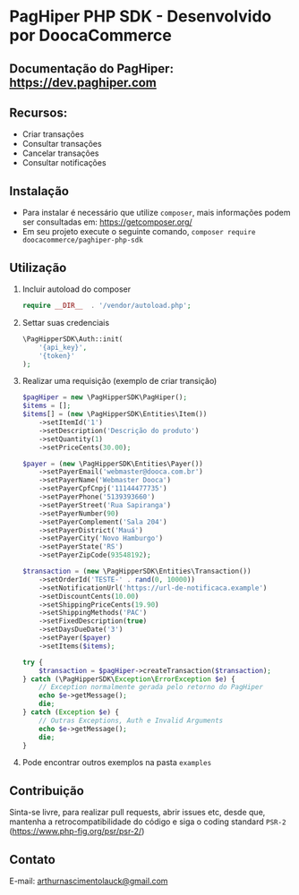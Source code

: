 # PagHiper PHP SDK - Desenvolvido por DoocaCommerce

## Documentação do PagHiper: https://dev.paghiper.com

## Recursos:
* Criar transações
* Consultar transações
* Cancelar transações
* Consultar notificações

## Instalação

- Para instalar é necessário que utilize `composer`, mais informações podem ser consultadas em: https://getcomposer.org/
- Em seu projeto execute o seguinte comando, `composer require doocacommerce/paghiper-php-sdk`

## Utilização
1) Incluir autoload do composer

    ```php
    require __DIR__  . '/vendor/autoload.php';
    ```
    
2) Settar suas credenciais

    ```php
    \PagHipperSDK\Auth::init(
        '{api_key}',
        '{token}'
    );
    ```
    
3) Realizar uma requisição (exemplo de criar transição)

    ```php
    $pagHiper = new \PagHipperSDK\PagHiper();
    $items = [];
    $items[] = (new \PagHipperSDK\Entities\Item())
        ->setItemId('1')
        ->setDescription('Descrição do produto')
        ->setQuantity(1)
        ->setPriceCents(30.00);
    
    $payer = (new \PagHipperSDK\Entities\Payer())
        ->setPayerEmail('webmaster@dooca.com.br')
        ->setPayerName('Webmaster Dooca')
        ->setPayerCpfCnpj('11144477735')
        ->setPayerPhone('5139393660')
        ->setPayerStreet('Rua Sapiranga')
        ->setPayerNumber(90)
        ->setPayerComplement('Sala 204')
        ->setPayerDistrict('Mauá')
        ->setPayerCity('Novo Hamburgo')
        ->setPayerState('RS')
        ->setPayerZipCode(93548192);
    
    $transaction = (new \PagHipperSDK\Entities\Transaction())
        ->setOrderId('TESTE-' . rand(0, 10000))
        ->setNotificationUrl('https://url-de-notificaca.example')
        ->setDiscountCents(10.00)
        ->setShippingPriceCents(19.90)
        ->setShippingMethods('PAC')
        ->setFixedDescription(true)
        ->setDaysDueDate('3')
        ->setPayer($payer)
        ->setItems($items);
    
    try {
        $transaction = $pagHiper->createTransaction($transaction);
    } catch (\PagHipperSDK\Exception\ErrorException $e) {
        // Exception normalmente gerada pelo retorno do PagHiper
        echo $e->getMessage();
        die;
    } catch (Exception $e) {
        // Outras Exceptions, Auth e Invalid Arguments
        echo $e->getMessage();
        die;
    }
    ```

4) Pode encontrar outros exemplos na pasta `examples`

## Contribuição
Sinta-se livre, para realizar pull requests, abrir issues etc, desde que, mantenha a retrocompatibilidade do código e siga o coding standard `PSR-2` (https://www.php-fig.org/psr/psr-2/)

## Contato
E-mail: <arthurnascimentolauck@gmail.com>